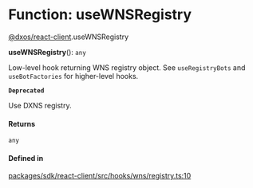 # Function: useWNSRegistry

[@dxos/react-client](../modules/dxos_react_client.md).useWNSRegistry

**useWNSRegistry**(): `any`

Low-level hook returning WNS registry object.
See `useRegistryBots` and `useBotFactories` for higher-level hooks.

**`Deprecated`**

Use DXNS registry.

#### Returns

`any`

#### Defined in

[packages/sdk/react-client/src/hooks/wns/registry.ts:10](https://github.com/dxos/dxos/blob/main/packages/sdk/react-client/src/hooks/wns/registry.ts#L10)
